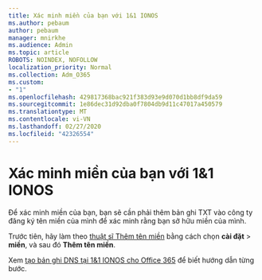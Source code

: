 ```yaml
---
title: Xác minh miền của bạn với 1&1 IONOS
ms.author: pebaum
author: pebaum
manager: mnirkhe
ms.audience: Admin
ms.topic: article
ROBOTS: NOINDEX, NOFOLLOW
localization_priority: Normal
ms.collection: Adm_O365
ms.custom:
- "1"
ms.openlocfilehash: 429817368bac921f383d93e9d070d1bb8df9da59
ms.sourcegitcommit: 1e86dec31d92dba0f7804db9d11c47017a450579
ms.translationtype: MT
ms.contentlocale: vi-VN
ms.lasthandoff: 02/27/2020
ms.locfileid: "42326554"
---
```

# <a name="verify-your-domain-with-11-ionos"></a>Xác minh miền của bạn với 1&1 IONOS

Để xác minh miền của bạn, bạn sẽ cần phải thêm bản ghi TXT vào công ty đăng ký tên miền của mình để xác minh rằng bạn sở hữu miền của mình. 

Trước tiên, hãy làm theo [thuật sĩ Thêm tên miền](https://portal.office.com/adminportal/home#/Domains) bằng cách chọn **cài đặt** \> **miền**, và sau đó **Thêm tên miền**.
  
Xem [tạo bản ghi DNS tại 1&1 IONOS cho Office 365](https://docs.microsoft.com/microsoft-365/admin/dns/create-dns-records-at-1-1-internet) để biết hướng dẫn từng bước.
